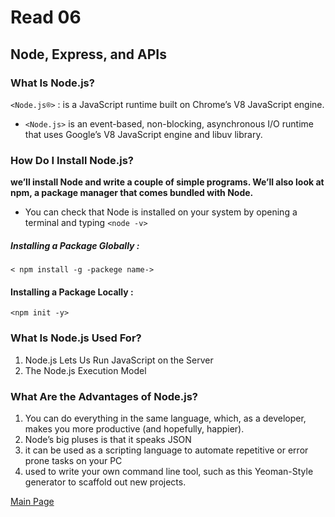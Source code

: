 # Read 06 

## Node, Express, and APIs

### What Is Node.js? 
`<Node.js®>` : is a JavaScript runtime built on Chrome’s V8 JavaScript engine.

* `<Node.js>` is an event-based, non-blocking, asynchronous I/O runtime that uses Google’s V8 JavaScript engine and libuv library.

### How Do I Install Node.js? 
**we’ll install Node and write a couple of simple programs. We’ll also look at npm, a package manager that comes bundled with Node.**

* You can check that Node is installed on your system by opening a terminal and typing `<node -v>`

##### Installing a Package Globally :   
 `< npm install -g -packege name->`

#### Installing a Package Locally :
`<npm init -y>`

### What Is Node.js Used For?
1. Node.js Lets Us Run JavaScript on the Server
2. The Node.js Execution Model

### What Are the Advantages of Node.js?
1. You can do everything in the same language, which, as a developer, makes you more productive (and hopefully, happier). 
2. Node’s big pluses is that it speaks JSON
3.  it can be used as a scripting language to automate repetitive or error prone tasks on your PC
4. used to write your own command line tool, such as this Yeoman-Style generator to scaffold out new projects.


[Main Page](https://thaerm94.github.io/reading-notes301)  